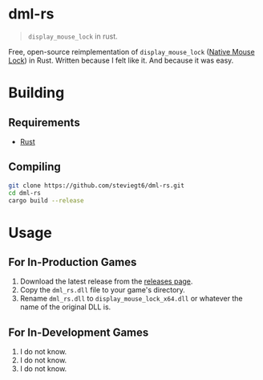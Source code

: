 # dml-rs

> `display_mouse_lock` in rust.

Free, open-source reimplementation of `display_mouse_lock` ([Native Mouse Lock](https://marketplace.yoyogames.com/assets/9857/native-mouse-lock)) in Rust. Written because I felt like it. And because it was easy.

# Building

## Requirements

- [Rust](https://www.rust-lang.org/tools/install)

## Compiling

```bash
git clone https://github.com/steviegt6/dml-rs.git
cd dml-rs
cargo build --release
```

# Usage

## For In-Production Games

1. Download the latest release from the [releases page](https://github.com/steviegt6/dml-rs/releases).
2. Copy the `dml_rs.dll` file to your game's directory.
3. Rename `dml_rs.dll` to `display_mouse_lock_x64.dll` or whatever the name of the original DLL is.

## For In-Development Games

1. I do not know.
2. I do not know.
3. I do not know.
